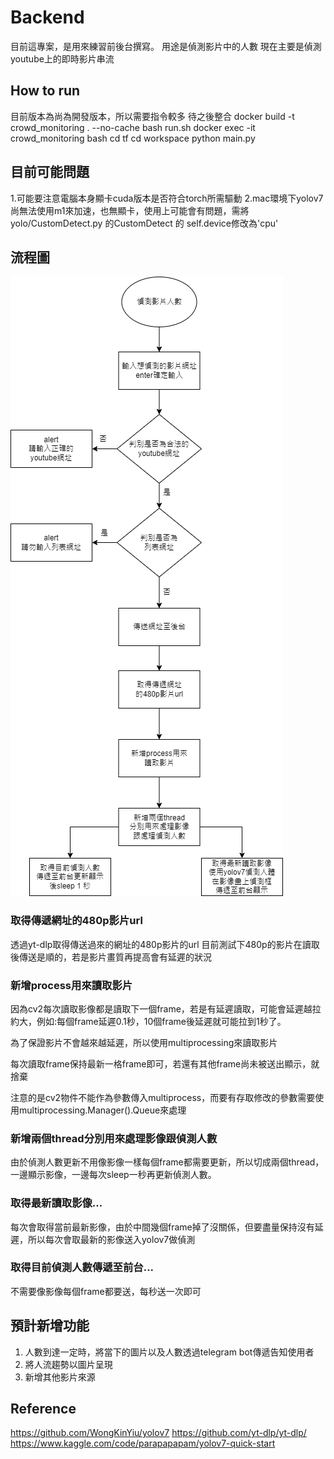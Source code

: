 # Backend
目前這專案，是用來練習前後台撰寫。
用途是偵測影片中的人數
現在主要是偵測youtube上的即時影片串流

## How to run
目前版本為尚為開發版本，所以需要指令較多
待之後整合
docker build -t crowd_monitoring . --no-cache
bash run.sh
docker exec -it crowd_monitoring bash
cd tf
cd workspace
python main.py

## 目前可能問題
1.可能要注意電腦本身顯卡cuda版本是否符合torch所需驅動
2.mac環境下yolov7尚無法使用m1來加速，也無顯卡，使用上可能會有問題，需將yolo/CustomDetect.py 的CustomDetect 的
self.device修改為'cpu'

## 流程圖
![](README_folder/流程圖.png)
### 取得傳遞網址的480p影片url
透過yt-dlp取得傳送過來的網址的480p影片的url
目前測試下480p的影片在讀取後傳送是順的，若是影片畫質再提高會有延遲的狀況
### 新增process用來讀取影片
因為cv2每次讀取影像都是讀取下一個frame，若是有延遲讀取，可能會延遲越拉約大，例如:每個frame延遲0.1秒，10個frame後延遲就可能拉到1秒了。

為了保證影片不會越來越延遲，所以使用multiprocessing來讀取影片

每次讀取frame保持最新一格frame即可，若還有其他frame尚未被送出顯示，就捨棄

注意的是cv2物件不能作為參數傳入multiprocess，而要有存取修改的參數需要使用multiprocessing.Manager().Queue來處理
### 新增兩個thread分別用來處理影像跟偵測人數
由於偵測人數更新不用像影像一樣每個frame都需要更新，所以切成兩個thread，一邊顯示影像，一邊每次sleep一秒再更新偵測人數。
### 取得最新讀取影像...
每次會取得當前最新影像，由於中間幾個frame掉了沒關係，但要盡量保持沒有延遲，所以每次會取最新的影像送入yolov7做偵測
### 取得目前偵測人數傳遞至前台...
不需要像影像每個frame都要送，每秒送一次即可

## 預計新增功能
1. 人數到達一定時，將當下的圖片以及人數透過telegram bot傳遞告知使用者
2. 將人流趨勢以圖片呈現
3. 新增其他影片來源

## Reference
https://github.com/WongKinYiu/yolov7
https://github.com/yt-dlp/yt-dlp/
https://www.kaggle.com/code/parapapapam/yolov7-quick-start
